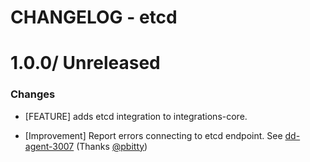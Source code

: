# CHANGELOG - etcd

1.0.0/ Unreleased
==================

### Changes

* [FEATURE] adds etcd integration to integrations-core.

* [Improvement] Report errors connecting to etcd endpoint. See [dd-agent-3007](https://github.com/datadog/dd-agent/issues/3007) (Thanks [@pbitty][])

<!--- The following link definition list is generated by PimpMyChangelog --->
[@pbitty]: https://github.com/pbitty